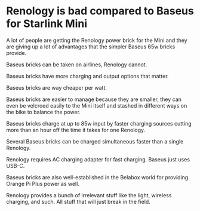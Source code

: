 # Renology is bad compared to Baseus for Starlink Mini

A lot of people are getting the Renology power brick for the Mini and they are giving up a lot of advantages that the simpler Baseus 65w bricks provide.

Baseus bricks can be taken on airlines, Renology cannot.

Baseus bricks have more charging and output options that matter.

Baseus bricks are way cheaper per watt.

Baseus bricks are easier to manage because they are smaller, they can even be velcroed easily to the Mini itself and stashed in different ways on the bike to balance the power.

Baseus bricks charge at up to 85w input by faster charging sources cutting more than an hour off the time it takes for one Renology.

Several Baseus bricks can be charged simultaneous faster than a single Renology.

Renology requires AC charging adapter for fast charging. Baseus just uses USB-C.

Baseus bricks are also well-established in the Belabox world for providing Orange Pi Plus power as well.

Renology provides a bunch of irrelevant stuff like the light, wireless charging, and such. All stuff that will just break in the field.
